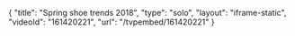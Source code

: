 {
    "title": "Spring shoe trends 2018",
    "type": "solo",
    "layout": "iframe-static",
    "videoId": "161420221",
    "url": "\/tvpembed\/161420221"
}